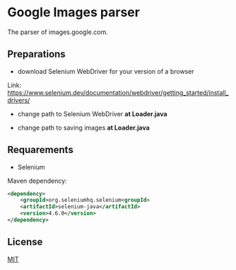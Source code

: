# Google Images parser

The parser of images.google.com.

## Preparations

- download Selenium WebDriver for your version of a browser

 Link: https://www.selenium.dev/documentation/webdriver/getting_started/install_drivers/

 - change path to Selenium WebDriver **at Loader.java**

- change path to saving images **at Loader.java**

## Requarements

- Selenium

Maven dependency:

```xml
<dependency>
    <groupId>org.seleniumhq.selenium<groupId>
    <artifactId>selenium-java</artifactId>
    <version>4.6.0</version>
</dependency>
```

## License
[MIT](https://choosealicense.com/licenses/mit/)
